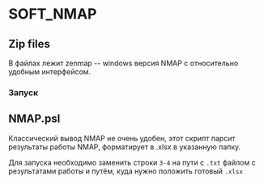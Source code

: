 # SOFT_NMAP

## Zip files

В файлах лежит zenmap -- windows версия NMAP с относительно удобным интерфейсом.

### Запуск



## NMAP.psl 

Классический вывод NMAP не очень удобен, этот скрипт парсит результаты работы NMAP, форматирует в .xlsx в указанную папку.

Для запуска необходимо заменить строки `3-4` на пути с `.txt` файлом с результатами работы и путём, куда нужно положить готовый `.xlsx`
